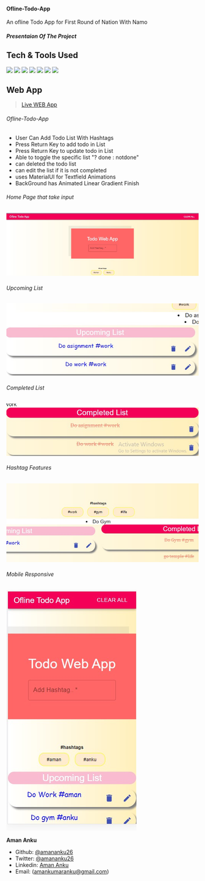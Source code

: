#### Ofline-Todo-App
An ofline Todo App for First Round of Nation With Namo

##### Presentaion Of The Project

## Tech & Tools Used

<img src = "https://img.shields.io/badge/-HTML5-E34F26?style=flat&logo=html5&logoColor=white"> <img src = "https://img.shields.io/badge/-CSS3-1572B6?style=flat&logo=css3&logoColor=white"> <img src="https://img.shields.io/badge/-JavaScript-eed718?style=flat&logo=javascript&logoColor=ffffff"> <img src="https://img.shields.io/badge/-React-000000?style=flat&logo=react&logoColor=00c8ff">   <img src="https://img.shields.io/badge/-Node.js-3C873A?style=flat&logo=Node.js&logoColor=white">   <img src="http://img.shields.io/badge/-Git-F1502F?style=flat&logo=git&logoColor=FFFFFF">   <img src="http://img.shields.io/badge/-Github-000000?style=flat&logo=github&logoColor=FFFFFF"> 

## Web App

> [Live WEB App](https://5fd88924d35729b350fc7b7b--ofline-todo.netlify.app/)



###### Ofline-Todo-App

- User Can Add Todo List With Hashtags
- Press Return Key to add todo in List
- Press Return Key to update todo in List
- Able to toggle the specific list "? done : notdone"
- can deleted the todo list 
- can edit the list if it is not completed
- uses MaterialUI for Textfield Animations
- BackGround has Animated Linear Gradient Finish

###### Home Page that take input
![Page1](https://github.com/amananku26/Ofline-Todo-App/blob/main/assets/img1.jpg)
###### Upcoming List
![Page 2](https://github.com/amananku26/Ofline-Todo-App/blob/main/assets/img2.jpg)
###### Completed List
![Page 3](https://github.com/amananku26/Ofline-Todo-App/blob/main/assets/img3.jpg)
<!-- ###### Hashtag Features
![Page 3](https://github.com/amananku26/Ofline-Todo-App/blob/main/assets/img4.jpg) -->
###### Hashtag Features
![Page 3](https://github.com/amananku26/Ofline-Todo-App/blob/main/assets/img5.jpg)
###### Mobile Responsive
![Page 3](https://github.com/amananku26/Ofline-Todo-App/blob/main/assets/img6.jpg)



 **Aman Anku**

- Github: [@amananku26](https://github.com/amananku26)
- Twitter: [@amananku26](https://twitter.com/amananku26)
- Linkedin: [Aman Anku](https://www.linkedin.com/in/amananku26)
- Email: (amankumaranku@gmail.com)


